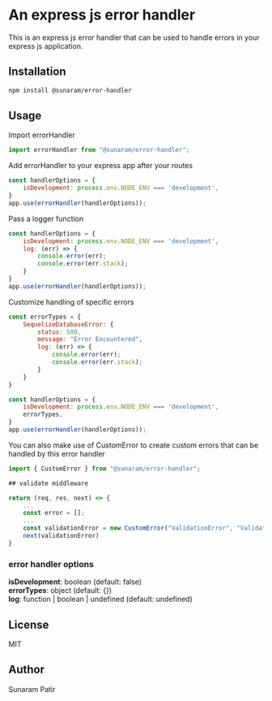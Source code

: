 # An express js error handler

This is an express js error handler that can be used to handle errors in your express js application.

## Installation

```bash
npm install @sunaram/error-handler
```

## Usage

Import errorHandler
```js
import errorHandler from "@sunaram/error-handler";
```

Add errorHandler to your express app after your routes
```js
const handlerOptions = {
    isDevelopment: process.env.NODE_ENV === 'development',
}
app.use(errorHandler(handlerOptions));
```

Pass a logger function
```js
const handlerOptions = {
    isDevelopment: process.env.NODE_ENV === 'development',
    log: (err) => {
        console.error(err);
        console.error(err.stack);
    }
}
app.use(errorHandler(handlerOptions));
```

Customize handling of specific errors
```js
const errorTypes = {
    SequelizeDatabaseError: {
        status: 500,
        message: "Error Encountered",
        log: (err) => {
            console.error(err);
            console.error(err.stack);
        }
    }
}

const handlerOptions = {
    isDevelopment: process.env.NODE_ENV === 'development',
    errorTypes,
}
app.use(errorHandler(handlerOptions));
```

You can also make use of CustomError to create custom errors that can be handled by this error handler

```js
import { CustomError } from "@sunaram/error-handler";

## validate middleware

return (req, res, next) => {
    ...
    const error = [];
    ...
    const validationError = new CustomError("ValidationError", "Validation Error", 400, error);
    next(validationError)
}
```

### error handler options

**isDevelopment**: boolean (default: false)  
**errorTypes**: object (default: {})  
**log**: function | boolean | undefined (default: undefined)  


## License

MIT

## Author

Sunaram Patir